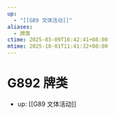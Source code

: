 ```yaml
---
up:
  - "[[G89 文体活动]]"
aliases:
  - 牌类
ctime: 2025-03-09T16:42:41+08:00
mtime: 2025-10-01T11:41:32+08:00
---
```


# G892 牌类

- up: [[G89 文体活动]]
